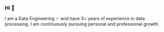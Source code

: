 ### Hi 👋
I am a Data Engineering ✨ and have 3+ years of experience in data processing. I am continuously pursuing personal and professional growth.
